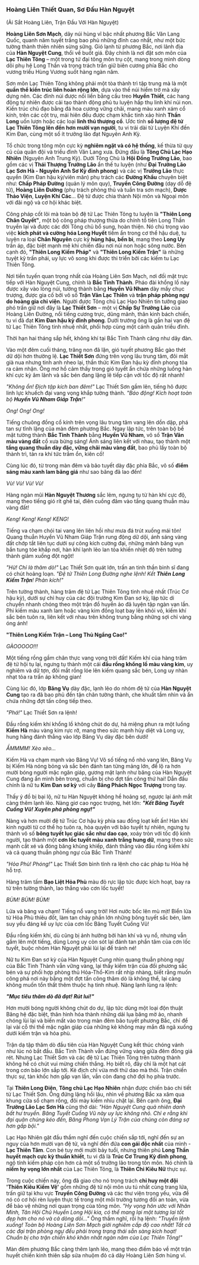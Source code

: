### Hoàng Liên Thiết Quan, Sơ Đấu Hàn Nguyệt

(Ải Sắt Hoàng Liên, Trận Đầu Với Hàn Nguyệt)

**Hoàng Liên Sơn Mạch**, dãy núi hùng vĩ bậc nhất phương Bắc Văn Lang Quốc, quanh năm tuyết trắng bao phủ những đỉnh cao nhất, như một bức tường thành thiên nhiên sừng sững. Gió lạnh từ phương Bắc, nơi lãnh địa của **Hàn Nguyệt Cung**, thổi về buốt giá. Đây chính là nơi đặt sơn môn của **Lạc Thiên Tông** – một trong tứ đại tông môn trụ cột, mang trong mình dòng dõi phụ hệ Long Thần và trọng trách trấn giữ biên cương phía Bắc cho vương triều Hùng Vương suốt hàng ngàn năm.

Sơn môn Lạc Thiên Tông không phải một tòa thành trì tập trung mà là một **quần thể kiến trúc liên hoàn rộng lớn**, dựa vào thế núi hiểm trở mà xây dựng nên. Các đỉnh núi được nối liền bằng cầu treo **Huyền Thiết**, các hang động tự nhiên được cải tạo thành động phủ tu luyện hấp thụ linh khí núi non. Kiến trúc chủ đạo bằng đá hoa cương vững chãi, mang màu xanh xám cổ kính, trên các cột trụ, mái hiên đều được chạm khắc tinh xảo hình **Thần Long** uốn lượn hoặc các loại **linh thú thượng cổ**. Ước tính **số lượng đệ tử Lạc Thiên Tông lên đến hơn mười vạn người**, tu vi trải dài từ Luyện Khí đến Kim Đan, cùng một số ít trưởng lão đạt Nguyên Anh Kỳ.

Tổ chức trong tông môn cực kỳ **nghiêm ngặt và có hệ thống**, kế thừa từ quy củ của quân đội và triều đình Văn Lang xưa. Đứng đầu là **Tông Chủ Lạc Hạo Nhiên** (Nguyên Anh Trung Kỳ). Dưới Tông Chủ là **Hội Đồng Trưởng Lão**, bao gồm các vị **Thái Thượng Trưởng Lão** ẩn thế tu luyện (như **Đại Trưởng Lão Lạc Sơn Hà - Nguyên Anh Sơ Kỳ đỉnh phong**) và các vị **Trưởng Lão** thực quyền (Kim Đan hậu kỳ/viên mãn) phụ trách các **Đường Khẩu** chuyên biệt như: **Chấp Pháp Đường** (quản lý môn quy), **Truyền Công Đường** (dạy dỗ đệ tử), **Hoàng Liên Đường** (phụ trách phòng thủ và tuần tra sơn mạch), **Dược Thảo Viện**, **Luyện Khí Các**... Đệ tử được chia thành Nội môn và Ngoại môn với đãi ngộ và cơ hội khác biệt.

Công pháp cốt lõi mà toàn bộ đệ tử Lạc Thiên Tông tu luyện là **"Thiên Long Chân Quyết"**, một bộ công pháp thượng thừa do chính tổ tiên Long Thần truyền lại và được các đời Tông chủ bổ sung, hoàn thiện. Nó chú trọng vào việc **kích phát và cường hóa Long Huyết** tiềm ẩn trong cơ thể hậu duệ, tu luyện ra loại **Chân Nguyên** cực kỳ **hùng hậu, bền bỉ**, mang theo **Long Uy** trấn áp, đặc biệt mạnh mẽ khi chiến đấu nơi núi non hoặc sông nước. Bên cạnh đó, **"Thiên Long Kiếm Pháp"** và **"Thiên Long Kiếm Trận"** là những tuyệt kỹ trấn phái, uy lực vô song khi được thi triển bởi các kiếm tu Lạc Thiên Tông.

Nơi tiền tuyến quan trọng nhất của Hoàng Liên Sơn Mạch, nơi đối mặt trực tiếp với Hàn Nguyệt Cung, chính là **Bắc Tinh Thành**. Pháo đài khổng lồ này được xây vào lòng núi, tường thành bằng **Huyền Vũ Nham** dày mấy chục trượng, được gia cố bởi vô số **Trận Văn Lạc Thiên** và **trận pháp phòng ngự do hoàng gia chi viện**. Người được Tông chủ Lạc Hạo Nhiên tin tưởng giao phó trấn giữ nơi đây là **Lạc Thiết Sơn** – một vị **Chấp Sự Trưởng Lão** của Hoàng Liên Đường, nổi tiếng cương trực, dũng mãnh, thân kinh bách chiến, tu vi đã đạt **Kim Đan hậu kỳ đỉnh phong**. Dưới trướng ông là gần hai vạn đệ tử Lạc Thiên Tông tinh nhuệ nhất, phối hợp cùng một cánh quân triều đình.

Thời hạn hai tháng sắp hết, không khí tại Bắc Tinh Thành căng như dây đàn.

Vào một đêm cuối tháng, trăng non đã lặn, gió tuyết phương Bắc gào thét dữ dội hơn thường lệ.  **Lạc Thiết Sơn** đứng trên vọng lâu trung tâm, đôi mắt già nua nhưng tinh anh nheo lại, thần thức Kim Đan hậu kỳ đỉnh phong tỏa ra cảm nhận. Ông mơ hồ cảm thấy trong gió tuyết ẩn chứa những luồng hàn khí cực kỳ âm lãnh và sắc bén đang lặng lẽ tiếp cận với tốc độ rất nhanh!

_"Không ổn! Địch tập kích ban đêm!"_ Lạc Thiết Sơn gầm lên, tiếng hô được linh lực khuếch đại vang vọng khắp tường thành. _"Báo động! Kích hoạt toàn bộ **Huyền Vũ Nham Giáp Trận**!"_

_Ong! Ong! Ong!_

Tiếng chuông đồng cổ kính trên vọng lâu trung tâm vang lên dồn dập, phá tan sự tĩnh lặng của màn đêm phương Bắc. Ngay lập tức, trên toàn bộ bề mặt tường thành **Bắc Tinh Thành** bằng **Huyền Vũ Nham**, vô số **Trận Văn màu vàng đất** cổ xưa bừng sáng! Ánh sáng liên kết với nhau, tạo thành một **tầng quang thuẫn dày đặc, vững chãi màu vàng đất**, bao phủ lấy toàn bộ thành trì, tản ra khí tức trầm ổn, kiên cố!

Cùng lúc đó, từ trong màn đêm và bão tuyết dày đặc phía Bắc, vô số **điểm sáng màu xanh lam băng giá** như sao băng đã lao đến!

_Vù! Vù! Vù! Vù!_

Hàng ngàn mũi **Hàn Nguyệt Thương** sắc lẻm, ngưng tụ từ hàn khí cực độ, mang theo tiếng gió rít ghê tai, điên cuồng đâm vào tầng quang thuẫn màu vàng đất!

_Keng! Keng! Keng! KENG!_

Tiếng va chạm chói tai vang lên liên hồi như mưa đá trút xuống mái tôn! Quang thuẫn Huyền Vũ Nham Giáp Trận rung động dữ dội, ánh sáng vàng đất chớp tắt liên tục dưới sự công kích cường đại, những mảnh băng vụn bắn tung tóe khắp nơi, hàn khí lạnh lẽo lan tỏa khiến nhiệt độ trên tường thành giảm xuống đột ngột!

_"Hừ! Chỉ là thăm dò!"_ Lạc Thiết Sơn quát lớn, trấn an tinh thần binh sĩ đang có chút hoảng loạn. _"Đệ tử Thiên Long Đường nghe lệnh! Kết **Thiên Long Kiếm Trận**! Phản kích!"_

Trên tường thành, hàng trăm đệ tử Lạc Thiên Tông tinh nhuệ nhất (Trúc Cơ hậu kỳ), dưới sự chỉ huy của các đội trưởng Kim Đan sơ kỳ, lập tức di chuyển nhanh chóng theo một trận đồ huyền ảo đã luyện tập ngàn vạn lần. Phi kiếm màu xanh lam hoặc vàng kim đồng loạt bay lên khỏi vỏ, kiếm khí sắc bén tuôn ra, liên kết với nhau trên không trung bằng những sợi chỉ vàng óng ánh!

**"Thiên Long Kiếm Trận – Long Thủ Ngẩng Cao!"**

_GÀOOOOO!!!_

Một tiếng rồng gầm chân thực vang vọng trời đất! Kiếm khí của hàng trăm đệ tử hội tụ lại, ngưng tụ thành một cái **đầu rồng khổng lồ màu vàng kim**, uy nghiêm và dữ tợn, đôi mắt rồng lóe lên kiếm quang sắc bén, Long uy nhàn nhạt tỏa ra trấn áp không gian!

Cùng lúc đó, lớp **Băng Vụ** dày đặc, lạnh lẽo do nhóm đệ tử của **Hàn Nguyệt Cung** tạo ra đã bao phủ đến tận chân tường thành, che khuất tầm nhìn và ẩn chứa những đợt tấn công tiếp theo.

_"Phá!"_ Lạc Thiết Sơn ra lệnh!

Đầu rồng kiếm khí khổng lồ không chút do dự, há miệng phun ra một luồng **Kiếm Hà** màu vàng kim rực rỡ, mang theo sức mạnh hủy diệt và Long uy, hung hăng đánh thẳng vào lớp Băng Vụ dày đặc bên dưới!

_ẦMMMM! Xèo xèo..._

Kiếm Hà va chạm mạnh vào Băng Vụ! Vô số tiếng nổ nhỏ vang lên, Băng Vụ bị Kiếm Hà nóng bỏng và sắc bén đánh tan từng mảng lớn, để lộ ra hơn mười bóng người mặc ngân giáp, gương mặt lạnh như băng của Hàn Nguyệt Cung đang ẩn mình bên trong, chuẩn bị cho đợt tấn công thứ hai! Dẫn đầu chính là nữ tu **Kim Đan sơ kỳ** với cây **Băng Phách Ngọc Trượng** trong tay.

Thấy ý đồ bị bại lộ, nữ tu Hàn Nguyệt không hề hoảng sợ, ngược lại ánh mắt càng thêm lạnh lẽo. Nàng giơ cao ngọc trượng, hét lớn: **_"Kết Băng Tuyết Cuồng Vũ! Xuyên phá phòng ngự!"_**

Nàng và hơn mười đệ tử Trúc Cơ hậu kỳ phía sau đồng loạt kết ấn! Hàn khí kinh người từ cơ thể họ tuôn ra, hòa quyện với bão tuyết tự nhiên, ngưng tụ thành vô số **bông tuyết lục giác sắc như dao cạo**, xoáy tròn với tốc độ kinh người, tạo thành một **cơn lốc tuyết màu xanh trắng hung dữ**, mang theo sức mạnh cắt xé và đóng băng khủng khiếp, đánh thẳng vào đầu rồng kiếm khí và cả quang thuẫn phòng ngự của Bắc Tinh Thành!

_"Hỏa Phù! Phóng!"_ Lạc Thiết Sơn bình tĩnh ra lệnh cho các pháp tu Hỏa hệ hỗ trợ.

Hàng trăm tấm **Bạo Liệt Hỏa Phù** màu đỏ rực lập tức được kích hoạt, bay ra từ trên tường thành, lao thẳng vào cơn lốc tuyết!

_BÙM! BÙM! BÙM!_

Lửa và băng va chạm! Tiếng nổ vang trời! Hơi nước bốc lên mù mịt! Biển lửa từ Hỏa Phù thiêu đốt, làm tan chảy phần lớn những bông tuyết sắc bén, làm suy yếu đáng kể uy lực của cơn lốc Băng Tuyết Cuồng Vũ!

Đầu rồng kiếm khí, dù cũng bị ảnh hưởng bởi hàn khí và vụ nổ, nhưng vẫn gầm lên một tiếng, dùng Long uy còn sót lại đánh tan phần tâm của cơn lốc tuyết, buộc nhóm Hàn Nguyệt phải lùi lại để tránh né!

Nữ tu Kim Đan sơ kỳ của Hàn Nguyệt Cung nhìn quang thuẫn phòng ngự của Bắc Tinh Thành vẫn vững vàng, lại thấy kiếm trận của đối phương sắc bén và sự phối hợp phòng thủ Hỏa-Thổ-Kim rất nhịp nhàng, biết rằng muốn công phá nơi này bằng một đợt tấn công thăm dò là không thể, lại càng không muốn tổn thất thêm thuộc hạ tinh nhuệ. Nàng lạnh lùng ra lệnh:

**_"Mục tiêu thăm dò đã đạt! Rút lui!"_**

Hơn mười bóng người không chút do dự, lập tức dùng một loại độn thuật Băng hệ đặc biệt, thân hình hóa thành những dải lụa băng mờ ảo, nhanh chóng lùi lại và biến mất vào trong màn đêm bão tuyết phương Bắc, chỉ để lại vài cỗ thi thể mặc ngân giáp của những kẻ không may mắn đã ngã xuống dưới kiếm trận và hỏa phù.

Trận dạ tập thăm dò đầu tiên của Hàn Nguyệt Cung kết thúc chóng vánh như lúc nó bắt đầu. Bắc Tinh Thành vẫn đứng vững vàng giữa đêm đông giá rét. Nhưng Lạc Thiết Sơn và các đệ tử Lạc Thiên Tông trên tường thành không hề có chút vui mừng chiến thắng. Họ biết rõ, đây chỉ là một hạt cát trong cơn bão lớn sắp tới. Kẻ địch chỉ vừa mới thử dao mà thôi. Trận chiến thực sự, tàn khốc hơn gấp vạn lần, vẫn còn đang chờ đợi họ phía trước.

Tại **Thiên Long Điện**, **Tông chủ Lạc Hạo Nhiên** nhận được chiến báo chi tiết từ Lạc Thiết Sơn. Ông đứng lặng hồi lâu, nhìn về phương Bắc xa xăm qua khung cửa sổ chạm rồng, đôi mày kiếm nhíu chặt lại. Bên cạnh ông, **Đại Trưởng Lão Lạc Sơn Hà** cũng thở dài: _"Hàn Nguyệt Cung quả nhiên danh bất hư truyền. Băng Tuyết Cuồng Vũ này uy lực không nhỏ. Chỉ e rằng khi đại quân chúng kéo đến, Băng Phong Vạn Lý Trận của chúng còn đáng sợ hơn gấp bội."_

Lạc Hạo Nhiên gật đầu thầm nghĩ đến cuộc chiến sắp tới, nghĩ đến sự an nguy của hơn mười vạn đệ tử, và nghĩ đến đứa **con gái độc nhất** của mình - **Lạc Thiên Tâm**. Con bé tuy mới mười bảy tuổi, nhưng thiên phú **Long Thần huyết mạch cực kỳ thuần khiết**, tu vi đã là **Trúc Cơ Trung Kỳ đỉnh phong**, ngộ tính kiếm pháp còn hơn cả một số trưởng lão trong tôn môn. Nó chính là **niềm hy vọng lớn nhất** của Lạc Thiên Tông, là **Thiên Chi Kiêu Nữ** thực sự. 

Trong cuộc chiến này, ông đã giao cho nó trọng trách **chỉ huy một đội 'Thiên Kiêu Kiếm Vệ'** gồm những đệ tử nội môn ưu tú nhất cùng trang lứa, trấn giữ tại khu vực **Truyền Công Đường** và các thư viện trọng yếu, vừa để nó có cơ hội rèn luyện thực tế trong một môi trường tương đối an toàn, vừa để bảo vệ những nơi quan trọng của tông môn. _"Hy vọng hôn ước với Nhân Minh, Tân Hội Chủ Huyền Long Hội kia, có thể mang lại một tương lai tốt đẹp hơn cho nó và cả dòng dõi..."_ Ông thầm nghĩ, rồi hạ lệnh: _"Truyền lệnh xuống! Toàn bộ Hoàng Liên Sơn Mạch giới nghiêm cấp độ cao nhất! Tất cả các đại trận phòng ngự đều phải trong trạng thái sẵn sàng kích hoạt! Chuẩn bị cho trận chiến khó khăn nhất ngàn năm của Lạc Thiên Tông!"_

Màn đêm phương Bắc càng thêm lạnh lẽo, mang theo điềm báo về một trận huyết chiến kinh thiên sắp sửa nhuộm đỏ cả dãy Hoàng Liên Sơn hùng vĩ.
